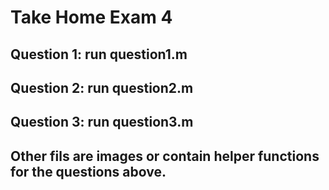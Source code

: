 # Take Home Exam 4
## Question 1: run question1.m
## Question 2: run question2.m
## Question 3: run question3.m
## Other fils are images or contain helper functions for the questions above. 
